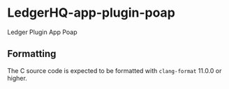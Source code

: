 # LedgerHQ-app-plugin-poap
Ledger Plugin App Poap


## Formatting

The C source code is expected to be formatted with `clang-format` 11.0.0 or higher.